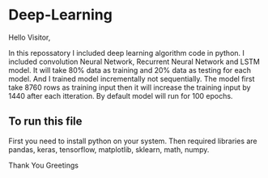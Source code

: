 # Deep-Learning

Hello Visitor,

In this repossatory I included deep learning algorithm code in python. I included convolution Neural Network, Recurrent Neural Network and LSTM model. It will take 80% data as training and 20% data as testing for each model. And I trained model incrementally not sequentially. The model first take 8760 rows as training input then it will increase the training input by 1440 after each itteration. By default model will run for 100 epochs.

## To run this file
First you need to install python on your system. Then required libraries are pandas, keras, tensorflow, matplotlib, sklearn, math, numpy.


Thank You
Greetings
